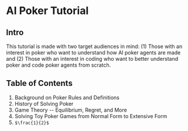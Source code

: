 # AI Poker Tutorial

## Intro
This tutorial is made with two target audiences in mind: (1) Those with an interest in poker who want to understand how AI poker agents are made and (2) Those with an interest in coding who want to better understand poker and code poker agents from scratch. 

## Table of Contents
1. Background on Poker Rules and Definitions
2. History of Solving Poker
3. Game Theory -- Equilibrium, Regret, and More
4. Solving Toy Poker Games from Normal Form to Extensive Form
5. `$\frac{1}{2}$`
